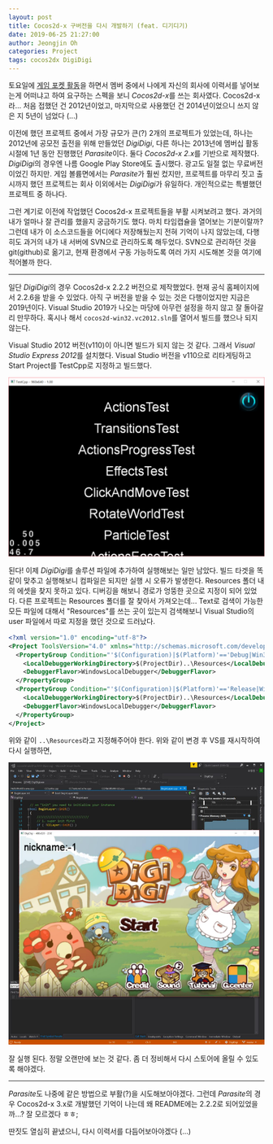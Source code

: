 ```yaml
---
layout: post
title: Cocos2d-x 구버전을 다시 개발하기 (feat. 디기디기)
date: 2019-06-25 21:27:00
author: Jeongjin Oh
categories: Project
tags: cocos2dx DigiDigi
---
```


토요일에 [게임 포켓 활동](https://github.com/Game-Pocket)을 하면서 멤버 중에서 나에게 자신의 회사에 이력서를 넣어보는게 어떠냐고 하여 요구하는 스펙을 보니 *Cocos2d-x*를 쓰는 회사였다. Cocos2d-x라... 처음 접했던 건 2012년이었고, 마지막으로 사용했던 건 2014년이었으니 쓰지 않은 지 5년이 넘었다 (...)

이전에 했던 프로젝트 중에서 가장 규모가 큰(?) 2개의 프로젝트가 있었는데, 하나는 2012년에 공모전 출전을 위해 만들었던 *DigiDigi*, 다른 하나는 2013년에 멤버십 활동 시절에 1년 동안 진행했던 *Parasite*이다. 둘다 *Cocos2d-x 2.x*를 기반으로 제작했다. *DigiDigi*의 경우엔 나름 Google Play Store에도 출시했다. 광고도 일절 없는 무료버전이었긴 하지만. 게임 볼륨면에서는 *Parasite*가 훨씬 컸지만, 프로젝트를 마무리 짓고 출시까지 했던 프로젝트는 회사 이외에서는 *DigiDigi*가 유일하다. 개인적으로는 특별했던 프로젝트 중 하나다.

그런 계기로 이전에 작업했던 Cocos2d-x 프로젝트들을 부활 시켜보려고 했다. 과거의 내가 얼마나 잘 관리를 했을지 궁금하기도 했다. 마치 타임캡슐을 열어보는 기분이랄까? 그런데 내가 이 소스코드들을 어디에다 저장해뒀는지 전혀 기억이 나지 않았는데, 다행히도 과거의 내가 내 서버에 SVN으로 관리하도록 해두었다. SVN으로 관리하던 것을 git(github)로 옮기고, 현재 환경에서 구동 가능하도록 여러 가지 시도해본 것을 여기에 적어볼까 한다.

---

일단 *DigiDigi*의 경우 Cocos2d-x 2.2.2 버전으로 제작했었다. 현재 공식 홈페이지에서 2.2.6을 받을 수 있었다. 아직 구 버전을 받을 수 있는 것은 다행이었지만 지금은 2019년이다. Visual Studio 2019가 나오는 마당에 아무런 설정을 하지 않고 잘 돌아갈리 만무하다. 혹시나 해서 `cocos2d-win32.vc2012.sln`를 열어서 빌드를 했으나 되지 않는다.

Visual Studio 2012 버전(v110)이 아니면 빌드가 되지 않는 것 같다. 그래서 *Visual Studio Express 2012*를 설치했다. Visual Studio 버전을 v110으로 리타게팅하고 Start Project를 TestCpp로 지정하고 빌드했다.

![된다!](/images/2019-6-25-Revive-DigiDigi-With-Cocos2d-x/2.png)

된다! 이제 *DigiDigi*를 솔루션 파일에 추가하여 실행해보는 일만 남았다. 빌드 타겟을 똑같이 맞추고 실행해보니 컴파일은 되지만 실행 시 오류가 발생한다. Resources 폴더 내의 에셋을 찾지 못하고 있다. 디버깅을 해보니 경로가 엉뚱한 곳으로 지정이 되어 있었다. 다른 프로젝트는 Resources 폴더를 잘 찾아서 가져오는데... Text로 검색이 가능한 모든 파일에 대해서 "Resources"를 쓰는 곳이 있는지 검색해보니 Visual Studio의 user 파일에서 따로 지정을 했던 것으로 드러났다.

```xml
<?xml version="1.0" encoding="utf-8"?>
<Project ToolsVersion="4.0" xmlns="http://schemas.microsoft.com/developer/msbuild/2003">
  <PropertyGroup Condition="'$(Configuration)|$(Platform)'=='Debug|Win32'">
    <LocalDebuggerWorkingDirectory>$(ProjectDir)..\Resources</LocalDebuggerWorkingDirectory>
    <DebuggerFlavor>WindowsLocalDebugger</DebuggerFlavor>
  </PropertyGroup>
  <PropertyGroup Condition="'$(Configuration)|$(Platform)'=='Release|Win32'">
    <LocalDebuggerWorkingDirectory>$(ProjectDir)..\Resources</LocalDebuggerWorkingDirectory>
    <DebuggerFlavor>WindowsLocalDebugger</DebuggerFlavor>
  </PropertyGroup>
</Project>
```

위와 같이 `..\Resources`라고 지정해주어야 한다. 위와 같이 변경 후 VS를 재시작하여 다시 실행하면,

![짜잔](/images/2019-6-25-Revive-DigiDigi-With-Cocos2d-x/1.jpg)

잘 실행 된다. 정말 오랜만에 보는 것 같다. 좀 더 정비해서 다시 스토어에 올릴 수 있도록 해야겠다.

---

*Parasite*도 나중에 같은 방법으로 부활(?)을 시도해보아야겠다. 그런데 *Parasite*의 경우 Cocos2d-x 3.x로 개발했던 기억이 나는데 왜 README에는 2.2.2로 되어있었을까...? 잘 모르겠다 ㅎㅎ;

딴짓도 열심히 끝냈으니, 다시 이력서를 다듬어보아야겠다 (...)
